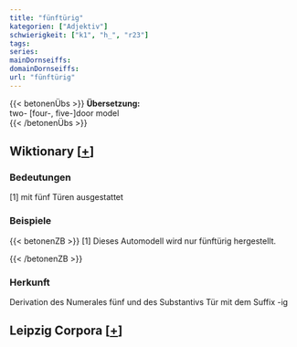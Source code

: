 ```yaml
---
title: "fünftürig"
kategorien: ["Adjektiv"]
schwierigkeit: ["k1", "h_", "r23"]
tags:
series:
mainDornseiffs:
domainDornseiffs:
url: "fünftürig"
---
```


{{< betonenÜbs >}}
**Übersetzung:**  
two- [four-, five-]door model  
{{< /betonenÜbs >}}

## Wiktionary [[+](https://de.wiktionary.org/wiki/fünftürig)]

### Bedeutungen
[1] mit fünf Türen ausgestattet  

### Beispiele
{{< betonenZB >}}
[1] Dieses Automodell wird nur fünftürig hergestellt.  

{{< /betonenZB >}}
### Herkunft
Derivation des Numerales fünf und des Substantivs Tür mit dem Suffix -ig  


## Leipzig Corpora [[+](https://corpora.uni-leipzig.de/en/res?word=fünftürig&corpusId=deu_newscrawl-public_2018)]

